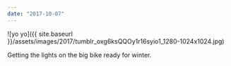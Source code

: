 ```yaml
---
date: "2017-10-07"
---
```


![yo yo]({{ site.baseurl }}/assets/images/2017/tumblr_oxg6ksQQOy1r16syio1_1280-1024x1024.jpg)

Getting the lights on the big bike ready for winter.
